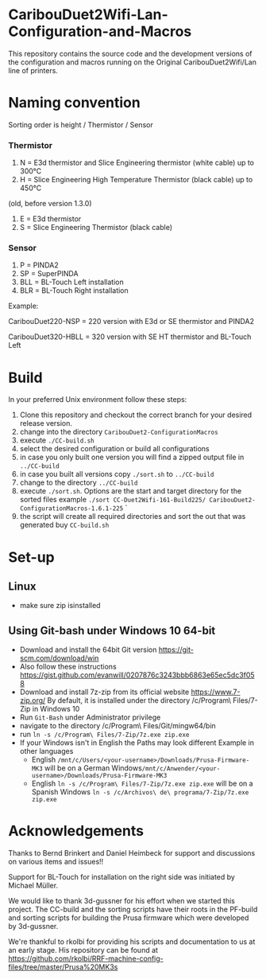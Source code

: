 # CaribouDuet2Wifi-Lan-Configuration-and-Macros

This repository contains the source code and the development versions of the configuration and macros running on the Original CaribouDuet2Wifi/Lan line of printers.

# Naming convention

Sorting order is height / Thermistor / Sensor

### Thermistor

1. N = E3d thermistor and Slice Engineering thermistor (white cable) up to 300°C
2. H = Slice Engineering High Temperature Thermistor (black cable) up to 450°C

(old, before version 1.3.0)

1. E = E3d thermistor
2. S = Slice Engineering Thermistor (black cable)


### Sensor
1. P = PINDA2
2. SP = SuperPINDA
3. BLL = BL-Touch Left installation
4. BLR = BL-Touch Right installation


Example:

CaribouDuet220-NSP = 220 version with E3d  or SE thermistor and PINDA2

CaribouDuet320-HBLL = 320 version with SE HT thermistor and BL-Touch Left



# Build

In your preferred Unix environment follow these steps:

1. Clone this repository and checkout the correct branch for your desired release version.
2. change into the directory `CaribouDuet2-ConfigurationMacros`
3. execute `./CC-build.sh`
4. select the desired configuration or build all configurations
5. in case you only built one version you will find a zipped output file in `../CC-build`
6. in case you built all versions copy `./sort.sh` to `../CC-build`
7. change to the directory `../CC-build`
8. execute `./sort.sh`. Options are the start and target directory for the sorted files example `./sort CC-Duet2Wifi-161-Build225/ CaribouDuet2-ConfigurationMacros-1.6.1-225`
`
9. the script will create all required directories and sort the out that was generated buy `CC-build.sh`

# Set-up

## Linux

- make sure zip isinstalled

## Using Git-bash under Windows 10 64-bit

- Download and install the 64bit Git version https://git-scm.com/download/win
- Also follow these instructions https://gist.github.com/evanwill/0207876c3243bbb6863e65ec5dc3f058
- Download and install 7z-zip from its official website https://www.7-zip.org/
  By default, it is installed under the directory /c/Program\ Files/7-Zip in Windows 10
- Run `Git-Bash` under Administrator privilege
- navigate to the directory /c/Program\ Files/Git/mingw64/bin
- run `ln -s /c/Program\ Files/7-Zip/7z.exe zip.exe`
- If your Windows isn't in English the Paths may look different
  Example in other languages
  - English `/mnt/c/Users/<your-username>/Downloads/Prusa-Firmware-MK3` will be on a German Windows`/mnt/c/Anwender/<your-username>/Downloads/Prusa-Firmware-MK3`
  - English `ln -s /c/Program\ Files/7-Zip/7z.exe zip.exe` will be on a Spanish Windows `ln -s /c/Archivos\ de\ programa/7-Zip/7z.exe zip.exe`

# Acknowledgements

Thanks to Bernd Brinkert and Daniel Heimbeck for support and discussions on various items and issues!!

Support for BL-Touch for installation on the right side was initiated by Michael Müller.

We would like to thank 3d-gussner for his effort when we started this project. The CC-build and the sorting scripts have their roots in the PF-build and sorting scripts for building the Prusa firmware which were developed by 3d-gussner.

We're thankful to rkolbi for providing his scripts and documentation to us at an early stage. His repository can be found at https://github.com/rkolbi/RRF-machine-config-files/tree/master/Prusa%20MK3s
